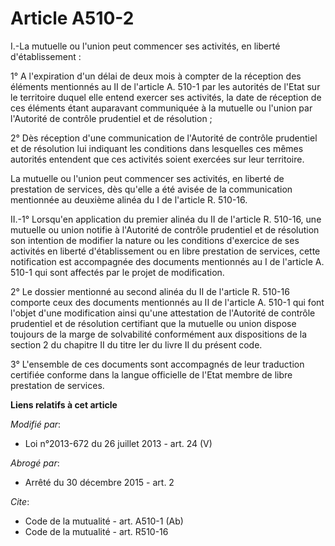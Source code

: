 # Article A510-2

I.-La mutuelle ou l'union peut commencer ses activités, en liberté d'établissement : 

1° A l'expiration d'un délai de deux mois à compter de la réception des éléments mentionnés au II de l'article A. 510-1 par
les autorités de l'Etat sur le territoire duquel elle entend exercer ses activités, la date de réception de ces éléments
étant auparavant communiquée à la mutuelle ou l'union par l'Autorité de contrôle prudentiel et de résolution ; 

2° Dès réception d'une communication de l'Autorité de contrôle prudentiel et de résolution lui indiquant les conditions dans
lesquelles ces mêmes autorités entendent que ces activités soient exercées sur leur territoire. 

La mutuelle ou l'union peut commencer ses activités, en liberté de prestation de services, dès qu'elle a été avisée de la
communication mentionnée au deuxième alinéa du I de l'article R. 510-16. 

II.-1° Lorsqu'en application du premier alinéa du II de l'article R. 510-16, une mutuelle ou union notifie à l'Autorité de
contrôle prudentiel et de résolution son intention de modifier la nature ou les conditions d'exercice de ses activités en
liberté d'établissement ou en libre prestation de services, cette notification est accompagnée des documents mentionnés au I
de l'article A. 510-1 qui sont affectés par le projet de modification. 

2° Le dossier mentionné au second alinéa du II de l'article R. 510-16 comporte ceux des documents mentionnés au II de
l'article A. 510-1 qui font l'objet d'une modification ainsi qu'une attestation de l'Autorité de contrôle prudentiel et de
résolution certifiant que la mutuelle ou union dispose toujours de la marge de solvabilité conformément aux dispositions de
la section 2 du chapitre II du titre Ier du livre II du présent code. 

3° L'ensemble de ces documents sont accompagnés de leur traduction certifiée conforme dans la langue officielle de l'Etat
membre de libre prestation de services.

**Liens relatifs à cet article**

_Modifié par_:

  - Loi n°2013-672 du 26 juillet 2013 - art. 24 (V)

_Abrogé par_:

  - Arrêté du 30 décembre 2015 - art. 2

_Cite_:

  - Code de la mutualité - art. A510-1 (Ab)
  - Code de la mutualité - art. R510-16
